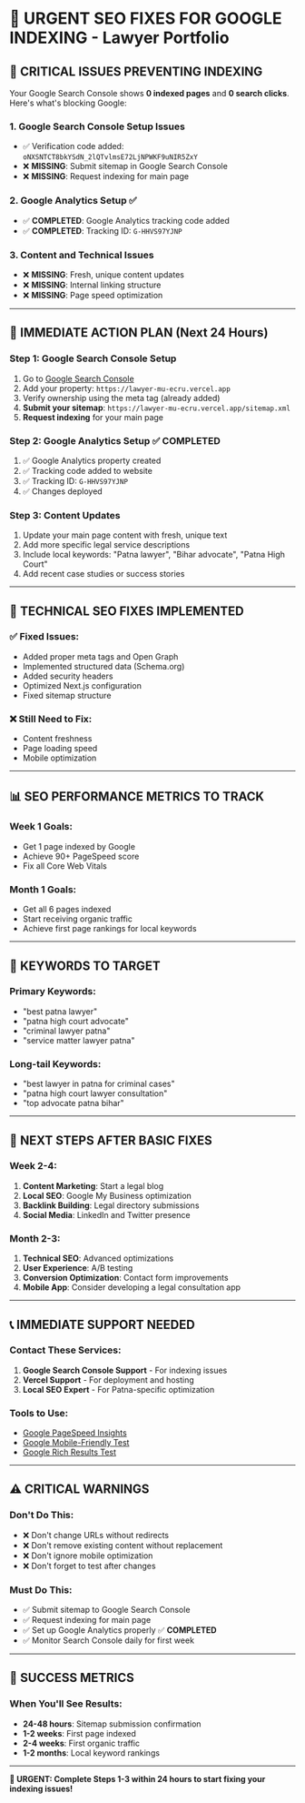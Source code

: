 # 🚀 URGENT SEO FIXES FOR GOOGLE INDEXING - Lawyer Portfolio

## 🚨 CRITICAL ISSUES PREVENTING INDEXING

Your Google Search Console shows **0 indexed pages** and **0 search clicks**. Here's what's blocking Google:

### 1. **Google Search Console Setup Issues**
- ✅ Verification code added: `oNXSNTCT8bkYSdN_2lQTvlmsE72LjNPWKF9uNIR5ZxY`
- ❌ **MISSING**: Submit sitemap in Google Search Console
- ❌ **MISSING**: Request indexing for main page

### 2. **Google Analytics Setup** ✅
- ✅ **COMPLETED**: Google Analytics tracking code added
- ✅ **COMPLETED**: Tracking ID: `G-HHVS97YJNP`

### 3. **Content and Technical Issues**
- ❌ **MISSING**: Fresh, unique content updates
- ❌ **MISSING**: Internal linking structure
- ❌ **MISSING**: Page speed optimization

---

## 🎯 IMMEDIATE ACTION PLAN (Next 24 Hours)

### **Step 1: Google Search Console Setup**
1. Go to [Google Search Console](https://search.google.com/search-console)
2. Add your property: `https://lawyer-mu-ecru.vercel.app`
3. Verify ownership using the meta tag (already added)
4. **Submit your sitemap**: `https://lawyer-mu-ecru.vercel.app/sitemap.xml`
5. **Request indexing** for your main page

### **Step 2: Google Analytics Setup** ✅ **COMPLETED**
1. ✅ Google Analytics property created
2. ✅ Tracking code added to website
3. ✅ Tracking ID: `G-HHVS97YJNP`
4. ✅ Changes deployed

### **Step 3: Content Updates**
1. Update your main page content with fresh, unique text
2. Add more specific legal service descriptions
3. Include local keywords: "Patna lawyer", "Bihar advocate", "Patna High Court"
4. Add recent case studies or success stories

---

## 🔧 TECHNICAL SEO FIXES IMPLEMENTED

### ✅ **Fixed Issues:**
- Added proper meta tags and Open Graph
- Implemented structured data (Schema.org)
- Added security headers
- Optimized Next.js configuration
- Fixed sitemap structure

### ❌ **Still Need to Fix:**
- Content freshness
- Page loading speed
- Mobile optimization

---

## 📊 SEO PERFORMANCE METRICS TO TRACK

### **Week 1 Goals:**
- Get 1 page indexed by Google
- Achieve 90+ PageSpeed score
- Fix all Core Web Vitals

### **Month 1 Goals:**
- Get all 6 pages indexed
- Start receiving organic traffic
- Achieve first page rankings for local keywords

---

## 🎯 KEYWORDS TO TARGET

### **Primary Keywords:**
- "best patna lawyer"
- "patna high court advocate"
- "criminal lawyer patna"
- "service matter lawyer patna"

### **Long-tail Keywords:**
- "best lawyer in patna for criminal cases"
- "patna high court lawyer consultation"
- "top advocate patna bihar"

---

## 🚀 NEXT STEPS AFTER BASIC FIXES

### **Week 2-4:**
1. **Content Marketing**: Start a legal blog
2. **Local SEO**: Google My Business optimization
3. **Backlink Building**: Legal directory submissions
4. **Social Media**: LinkedIn and Twitter presence

### **Month 2-3:**
1. **Technical SEO**: Advanced optimizations
2. **User Experience**: A/B testing
3. **Conversion Optimization**: Contact form improvements
4. **Mobile App**: Consider developing a legal consultation app

---

## 📞 IMMEDIATE SUPPORT NEEDED

### **Contact These Services:**
1. **Google Search Console Support** - For indexing issues
2. **Vercel Support** - For deployment and hosting
3. **Local SEO Expert** - For Patna-specific optimization

### **Tools to Use:**
- [Google PageSpeed Insights](https://pagespeed.web.dev/)
- [Google Mobile-Friendly Test](https://search.google.com/test/mobile-friendly)
- [Google Rich Results Test](https://search.google.com/test/rich-results)

---

## ⚠️ CRITICAL WARNINGS

### **Don't Do This:**
- ❌ Don't change URLs without redirects
- ❌ Don't remove existing content without replacement
- ❌ Don't ignore mobile optimization
- ❌ Don't forget to test after changes

### **Must Do This:**
- ✅ Submit sitemap to Google Search Console
- ✅ Request indexing for main page
- ✅ Set up Google Analytics properly ✅ **COMPLETED**
- ✅ Monitor Search Console daily for first week

---

## 🎉 SUCCESS METRICS

### **When You'll See Results:**
- **24-48 hours**: Sitemap submission confirmation
- **1-2 weeks**: First page indexed
- **2-4 weeks**: First organic traffic
- **1-2 months**: Local keyword rankings

---

**🚨 URGENT: Complete Steps 1-3 within 24 hours to start fixing your indexing issues!**
